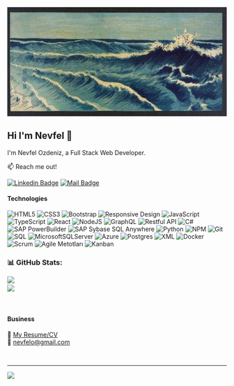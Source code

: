 <img src="https://raw.githubusercontent.com/nevfelozdeniz/nevfelozdeniz/refs/heads/main/github_banner.jpg" width="1200" height="250" />

## Hi I'm Nevfel 👋

I'm Nevfel Ozdeniz, a Full Stack Web Developer.

:mailbox: Reach me out!

[![Linkedin Badge](https://img.shields.io/badge/-nevfelgokberkozdeniz-0e76a8?style=flat&labelColor=0e76a8&logo=linkedin&logoColor=white)](https://www.linkedin.com/in/nevfelgokberkozdeniz/) 
[![Mail Badge](https://img.shields.io/badge/-nevfelo@gmail.com-c0392b?style=flat&labelColor=c0392b&logo=gmail&logoColor=white)](mailto:nevfelo@gmail.com)

#### Technologies

<!-- TODO: Make technologies links takes you to repositories -->

![HTML5](https://img.shields.io/badge/html5-%23E34F26.svg?style=for-the-badge&logo=html5&logoColor=white)
![CSS3](https://img.shields.io/badge/css3-%231572B6.svg?style=for-the-badge&logo=css3&logoColor=white)
![Bootstrap](https://img.shields.io/badge/bootstrap-%238511FA.svg?style=for-the-badge&logo=bootstrap&logoColor=white)
![Responsive Design](https://img.shields.io/badge/Responsive%20Design-%23A5915F.svg?style=for-the-badge&logo=materialdesign&logoColor=white)
![JavaScript](https://img.shields.io/badge/javascript-%3323330.svg?style=for-the-badge&logo=javascript&logoColor=%23F7DF1E)
![TypeScript](https://img.shields.io/badge/typescript-%23007ACC.svg?style=for-the-badge&logo=typescript&logoColor=white)
![React](https://img.shields.io/badge/react-%2320232a.svg?style=for-the-badge&logo=react&logoColor=%2361DAFB)
![NodeJS](https://img.shields.io/badge/node.js-6DA55F?style=for-the-badge&logo=node.js&logoColor=white)
![GraphQL](https://img.shields.io/badge/-GraphQL-E10098?style=for-the-badge&logo=graphql&logoColor=white)
![Restful API](https://img.shields.io/badge/Restful%20API-%235A0FC8.svg?style=for-the-badge&logo=amazonapigateway&logoColor=white)
![C#](https://img.shields.io/badge/c%23-%23239120.svg?style=for-the-badge&logo=sharp&logoColor=white)
![SAP PowerBuilder](https://img.shields.io/badge/PowerBuilder-%23E34F26.svg?style=for-the-badge&logo=sap&logoColor=white)
![SAP Sybase SQL Anywhere](https://img.shields.io/badge/SAP%20Sybase%20SQL%20Anywhere-%23E34F26.svg?style=for-the-badge&logo=sap&logoColor=white)
![Python](https://img.shields.io/badge/python-3670A0?style=for-the-badge&logo=python&logoColor=ffdd54)
![NPM](https://img.shields.io/badge/NPM-%23CB3837.svg?style=for-the-badge&logo=npm&logoColor=white)
![Git](https://img.shields.io/badge/git-%23F05033.svg?style=for-the-badge&logo=git&logoColor=white)
![SQL](https://img.shields.io/badge/SQL-%23E34F26.svg?style=for-the-badge&logo=html5&logoColor=white)
![MicrosoftSQLServer](https://img.shields.io/badge/Microsoft%20SQL%20Server-CC2927?style=for-the-badge&logo=microsoft%20sql%20server&logoColor=white)
![Azure](https://img.shields.io/badge/azure-%230072C6.svg?style=for-the-badge&logo=microsoftazure&logoColor=white)
![Postgres](https://img.shields.io/badge/postgres-%23316192.svg?style=for-the-badge&logo=postgresql&logoColor=white)
![XML](https://img.shields.io/badge/XML-%23E34F26.svg?style=for-the-badge&logo=html5&logoColor=white)
![Docker](https://img.shields.io/badge/docker-%230db7ed.svg?style=for-the-badge&logo=docker&logoColor=white)
![Scrum](https://img.shields.io/badge/Scrum-%23E34F26.svg?style=for-the-badge&logo=html5&logoColor=white)
![Agile Metotları](https://img.shields.io/badge/Agile%20Metotları-%23E34F26.svg?style=for-the-badge&logo=html5&logoColor=white)
![Kanban](https://img.shields.io/badge/Kanban-%23E34F26.svg?style=for-the-badge&logo=html5&logoColor=white)

### 📊 GitHub Stats:
![](https://github-readme-streak-stats.herokuapp.com/?user=nevfelozdeniz&theme=dark&hide_border=false) <br/>
![](https://github-readme-stats.vercel.app/api/top-langs/?username=nevfelozdeniz&theme=dark&hide_border=false&include_all_commits=true&count_private=true&layout=compact)

</br>

#### Business



📎 [My Resume/CV](https://nevfel.vercel.app/) </br>
:email: nevfelo@gmail.com

</br>

---
[![](https://visitor-badge.laobi.icu/badge?page_id=nevfelozdeniz.nevfelozdeniz)](#)

</br>
